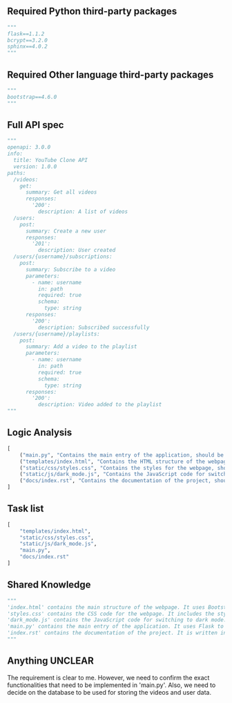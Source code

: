 ## Required Python third-party packages
```python
"""
flask==1.1.2
bcrypt==3.2.0
sphinx==4.0.2
"""
```

## Required Other language third-party packages
```python
"""
bootstrap==4.6.0
"""
```

## Full API spec
```python
"""
openapi: 3.0.0
info:
  title: YouTube Clone API
  version: 1.0.0
paths:
  /videos:
    get:
      summary: Get all videos
      responses:
        '200':
          description: A list of videos
  /users:
    post:
      summary: Create a new user
      responses:
        '201':
          description: User created
  /users/{username}/subscriptions:
    post:
      summary: Subscribe to a video
      parameters:
        - name: username
          in: path
          required: true
          schema:
            type: string
      responses:
        '200':
          description: Subscribed successfully
  /users/{username}/playlists:
    post:
      summary: Add a video to the playlist
      parameters:
        - name: username
          in: path
          required: true
          schema:
            type: string
      responses:
        '200':
          description: Video added to the playlist
"""
```

## Logic Analysis
```python
[
    ("main.py", "Contains the main entry of the application, should be implemented last"),
    ("templates/index.html", "Contains the HTML structure of the webpage, should be implemented first"),
    ("static/css/styles.css", "Contains the styles for the webpage, should be implemented after 'templates/index.html'"),
    ("static/js/dark_mode.js", "Contains the JavaScript code for switching to dark mode, should be implemented after 'static/css/styles.css'"),
    ("docs/index.rst", "Contains the documentation of the project, should be updated continuously during the project")
]
```

## Task list
```python
[
    "templates/index.html",
    "static/css/styles.css",
    "static/js/dark_mode.js",
    "main.py",
    "docs/index.rst"
]
```

## Shared Knowledge
```python
"""
'index.html' contains the main structure of the webpage. It uses Bootstrap for styling.
'styles.css' contains the CSS code for the webpage. It includes the styles for both light and dark mode.
'dark_mode.js' contains the JavaScript code for switching to dark mode. It changes the color scheme of the webpage.
'main.py' contains the main entry of the application. It uses Flask to serve the webpage and handle the requests.
'index.rst' contains the documentation of the project. It is written in Chinese using Sphinx.
"""
```

## Anything UNCLEAR
The requirement is clear to me. However, we need to confirm the exact functionalities that need to be implemented in 'main.py'. Also, we need to decide on the database to be used for storing the videos and user data.